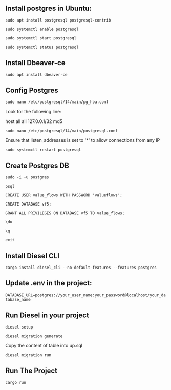 ## Install postgres in Ubuntu:
`sudo apt install postgresql postgresql-contrib`

`sudo systemctl enable postgresql`

`sudo systemctl start postgresql`

`sudo systemctl status postgresql`

## Install Dbeaver-ce
`sudo apt install dbeaver-ce`

## Config Postgres
`sudo nano /etc/postgresql/14/main/pg_hba.conf` 

Look for the following line: 

host    all             all             127.0.0.1/32            md5

`sudo nano /etc/postgresql/14/main/postgresql.conf`

Ensure that listen_addresses is set to '*' to allow connections from any IP 

`sudo systemctl restart postgresql`

## Create Postgres DB
`sudo -i -u postgres`

`psql`

`CREATE USER value_flows WITH PASSWORD 'valueflows';`

`CREATE DATABASE vf5;`

`GRANT ALL PRIVILEGES ON DATABASE vf5 TO value_flows;`

`\du`

`\q`

`exit`

## Install Diesel CLI
`cargo install diesel_cli --no-default-features --features postgres`

## Update .env in the project:
`DATABASE_URL=postgres://your_user_name:your_password@localhost/your_database_name`

## Run Diesel in your project
`diesel setup`

`diesel migration generate`

Copy the content of table into up.sql

`diesel migration run`

## Run The Project
`cargo run`
